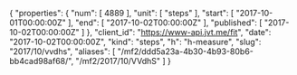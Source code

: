 {
  "properties": {
    "num": [
      4889
    ],
    "unit": [
      "steps"
    ],
    "start": [
      "2017-10-01T00:00:00Z"
    ],
    "end": [
      "2017-10-02T00:00:00Z"
    ],
    "published": [
      "2017-10-02T00:00:00Z"
    ]
  },
  "client_id": "https://www-api.jvt.me/fit",
  "date": "2017-10-02T00:00:00Z",
  "kind": "steps",
  "h": "h-measure",
  "slug": "2017/10/vvdhs",
  "aliases": [
    "/mf2/ddd5a23a-4b30-4b93-80b6-bb4cad98af68/",
    "/mf2/2017/10/VVdhS"
  ]
}
